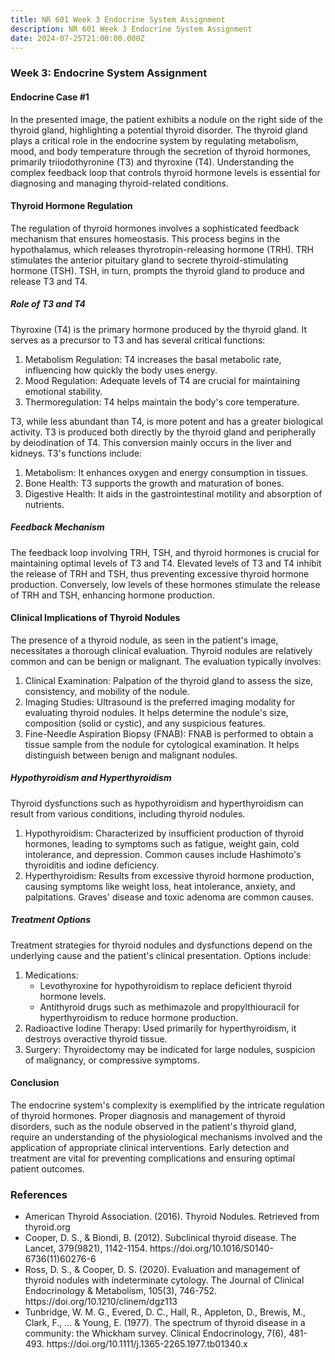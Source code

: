```yaml
---
title: NR 601 Week 3 Endocrine System Assignment
description: NR 601 Week 3 Endocrine System Assignment
date: 2024-07-25T21:00:00.000Z
---
```


### Week 3: Endocrine System Assignment

#### Endocrine Case #1

In the presented image, the patient exhibits a nodule on the right side of the thyroid gland, highlighting a potential thyroid disorder. The thyroid gland plays a critical role in the endocrine system by regulating metabolism, mood, and body temperature through the secretion of thyroid hormones, primarily triiodothyronine (T3) and thyroxine (T4). Understanding the complex feedback loop that controls thyroid hormone levels is essential for diagnosing and managing thyroid-related conditions.

#### Thyroid Hormone Regulation

The regulation of thyroid hormones involves a sophisticated feedback mechanism that ensures homeostasis. This process begins in the hypothalamus, which releases thyrotropin-releasing hormone (TRH). TRH stimulates the anterior pituitary gland to secrete thyroid-stimulating hormone (TSH). TSH, in turn, prompts the thyroid gland to produce and release T3 and T4.

##### Role of T3 and T4

Thyroxine (T4) is the primary hormone produced by the thyroid gland. It serves as a precursor to T3 and has several critical functions:

1. Metabolism Regulation: T4 increases the basal metabolic rate, influencing how quickly the body uses energy.
2. Mood Regulation: Adequate levels of T4 are crucial for maintaining emotional stability.
3. Thermoregulation: T4 helps maintain the body's core temperature.

T3, while less abundant than T4, is more potent and has a greater biological activity. T3 is produced both directly by the thyroid gland and peripherally by deiodination of T4. This conversion mainly occurs in the liver and kidneys. T3's functions include:

1. Metabolism: It enhances oxygen and energy consumption in tissues.
2. Bone Health: T3 supports the growth and maturation of bones.
3. Digestive Health: It aids in the gastrointestinal motility and absorption of nutrients.

##### Feedback Mechanism

The feedback loop involving TRH, TSH, and thyroid hormones is crucial for maintaining optimal levels of T3 and T4. Elevated levels of T3 and T4 inhibit the release of TRH and TSH, thus preventing excessive thyroid hormone production. Conversely, low levels of these hormones stimulate the release of TRH and TSH, enhancing hormone production.

#### Clinical Implications of Thyroid Nodules

The presence of a thyroid nodule, as seen in the patient's image, necessitates a thorough clinical evaluation. Thyroid nodules are relatively common and can be benign or malignant. The evaluation typically involves:

1. Clinical Examination: Palpation of the thyroid gland to assess the size, consistency, and mobility of the nodule.
2. Imaging Studies: Ultrasound is the preferred imaging modality for evaluating thyroid nodules. It helps determine the nodule's size, composition (solid or cystic), and any suspicious features.
3. Fine-Needle Aspiration Biopsy (FNAB): FNAB is performed to obtain a tissue sample from the nodule for cytological examination. It helps distinguish between benign and malignant nodules.

##### Hypothyroidism and Hyperthyroidism

Thyroid dysfunctions such as hypothyroidism and hyperthyroidism can result from various conditions, including thyroid nodules.

1. Hypothyroidism: Characterized by insufficient production of thyroid hormones, leading to symptoms such as fatigue, weight gain, cold intolerance, and depression. Common causes include Hashimoto's thyroiditis and iodine deficiency.
2. Hyperthyroidism: Results from excessive thyroid hormone production, causing symptoms like weight loss, heat intolerance, anxiety, and palpitations. Graves' disease and toxic adenoma are common causes.

##### Treatment Options

Treatment strategies for thyroid nodules and dysfunctions depend on the underlying cause and the patient's clinical presentation. Options include:

1. Medications:
   * Levothyroxine for hypothyroidism to replace deficient thyroid hormone levels.
   * Antithyroid drugs such as methimazole and propylthiouracil for hyperthyroidism to reduce hormone production.
2. Radioactive Iodine Therapy: Used primarily for hyperthyroidism, it destroys overactive thyroid tissue.
3. Surgery: Thyroidectomy may be indicated for large nodules, suspicion of malignancy, or compressive symptoms.

#### Conclusion

The endocrine system's complexity is exemplified by the intricate regulation of thyroid hormones. Proper diagnosis and management of thyroid disorders, such as the nodule observed in the patient's thyroid gland, require an understanding of the physiological mechanisms involved and the application of appropriate clinical interventions. Early detection and treatment are vital for preventing complications and ensuring optimal patient outcomes.

### References

* American Thyroid Association. (2016). Thyroid Nodules. Retrieved from thyroid.org
* Cooper, D. S., & Biondi, B. (2012). Subclinical thyroid disease. The Lancet, 379(9821), 1142-1154. https\://doi.org/10.1016/S0140-6736(11)60276-6
* Ross, D. S., & Cooper, D. S. (2020). Evaluation and management of thyroid nodules with indeterminate cytology. The Journal of Clinical Endocrinology & Metabolism, 105(3), 746-752. https\://doi.org/10.1210/clinem/dgz113
* Tunbridge, W. M. G., Evered, D. C., Hall, R., Appleton, D., Brewis, M., Clark, F., ... & Young, E. (1977). The spectrum of thyroid disease in a community: the Whickham survey. Clinical Endocrinology, 7(6), 481-493. https\://doi.org/10.1111/j.1365-2265.1977.tb01340.x
